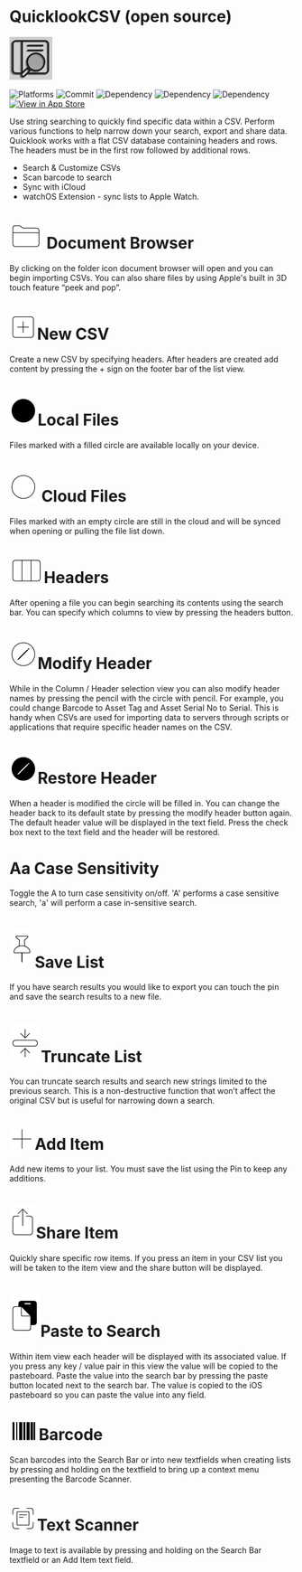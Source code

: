 # QuicklookCSV (open source)

![Logo](https://github.com/mdoyle1/quicklookCSV/blob/master/quicklookCSV/Assets.xcassets/AppIcon.appiconset/Icon-76.png?raw=true)

![Platforms](https://img.shields.io/badge/Platforms-iOS%20--%20watchOS-lightgrey) ![Commit](https://img.shields.io/github/last-commit/mdoyle1/quicklookCSV) ![Dependency](https://img.shields.io/badge/SwiftCSV-0.5.6-red) ![Dependency](https://img.shields.io/badge/ScannerOverlay-1.0.1-orange) ![Dependency](https://img.shields.io/badge/SwiftUIRefresh-0.0.3-blue) 
[![View in App Store](https://img.shields.io/badge/View%20in%20App%20Store-purple)](https://apps.apple.com/us/app/quicklookcsv/id1521784684)

Use string searching to quickly find specific data within a CSV. Perform various functions to help narrow down your search, export and share data. Quicklook works with a flat CSV database containing headers and rows. The headers must be in the first row followed by additional rows.

  - Search & Customize CSVs
  - Scan barcode to search
  - Sync with iCloud
  - watchOS Extension - sync lists to Apple Watch.

# ![Document](https://github.com/mdoyle1/quicklookCSV/blob/master/sfsymbols/folder.png?raw=true) Document Browser
By clicking on the folder icon document browser will open and you can begin importing CSVs.  You can also share files by using Apple's built in 3D touch feature “peek and pop”.

# ![New CSV](https://github.com/mdoyle1/quicklookCSV/blob/master/sfsymbols/plus.square.png?raw=true)New CSV
Create a new CSV by specifying headers.  After headers are created add content by pressing the + sign on the footer bar of the list view.

# ![Local File](https://github.com/mdoyle1/quicklookCSV/blob/master/sfsymbols/circle.fill.png?raw=true)Local Files
Files marked with a filled circle are available locally on your device.

# ![Cloud Files](https://github.com/mdoyle1/quicklookCSV/blob/master/sfsymbols/circle.png?raw=true) Cloud Files
Files marked with an empty circle are still in the cloud and will be synced when opening or pulling the file list down.

# ![Headers](https://github.com/mdoyle1/quicklookCSV/blob/master/sfsymbols/rectangle.split.3x1.png?raw=true)Headers
After opening a file you can begin searching its contents using the search bar. You can specify which columns to view by pressing the headers button.

# ![Modify Header](https://github.com/mdoyle1/quicklookCSV/blob/master/sfsymbols/pencil.circle.png?raw=true)Modify Header
While in the Column / Header selection view you can also modify header names by pressing the pencil with the circle with pencil.  For example, you could change Barcode to Asset Tag and Asset Serial No to Serial.  This is handy when CSVs are used for importing data to servers through scripts or applications that require specific header names on the CSV.

# ![Restore Header](https://github.com/mdoyle1/quicklookCSV/blob/master/sfsymbols/pencil.circle.fill.png?raw=true)Restore Header
When a header is modified the circle will be filled in. You can change the header back to its default state by pressing the modify header button again.  The default header value will be displayed in the text field.  Press the check box next to the text field and the header will be restored.

# Aa Case Sensitivity
Toggle the A to turn case sensitivity on/off.  'A' performs a case sensitive search, 'a' will perform a case in-sensitive search.

# ![Save List](https://github.com/mdoyle1/quicklookCSV/blob/master/sfsymbols/pin.png?raw=true)Save List
If you have search results you would like to export you can touch the pin and save the search results to a new file.

# ![Truncate List](https://github.com/mdoyle1/quicklookCSV/blob/master/sfsymbols/rectangle.compress.vertical.png?raw=true)Truncate List
You can truncate search results and search new strings limited to the previous search. This is a non-destructive function that won’t affect the original CSV but is useful for narrowing down a search.

# ![Add Item](https://github.com/mdoyle1/quicklookCSV/blob/master/sfsymbols/plus.png?raw=true)Add Item
Add new items to your list.  You must save the list using the Pin to keep any additions.

# ![Share Item](https://github.com/mdoyle1/quicklookCSV/blob/master/sfsymbols/square.and.arrow.up.png?raw=true)Share Item
Quickly share specific row items.  If you press an item in your CSV list you will be taken to the item view and the share button will be displayed.

# ![Paste to Search](https://github.com/mdoyle1/quicklookCSV/blob/master/sfsymbols/doc.on.clipboard.png?raw=true)Paste to Search
Within item view each header will be displayed with its associated value.  If you press any key / value pair in this view the value will be copied to the pasteboard.  Paste the value into the search bar by pressing the paste button located next to the search bar. The value is copied to the iOS pasteboard so you can paste the value into any field.

# ![Barcode](https://github.com/mdoyle1/quicklookCSV/blob/master/sfsymbols/barcode.png?raw=true)Barcode
Scan barcodes into the Search Bar or into new textfields when creating lists by pressing and holding on the textfield to bring up a context menu presenting the Barcode Scanner.

# ![Text Scanner](https://github.com/mdoyle1/quicklookCSV/blob/master/sfsymbols/doc.text.viewfinder.png?raw=true)Text Scanner
Image to text is available by pressing and holding on the Search Bar textfield or an Add Item text field.





